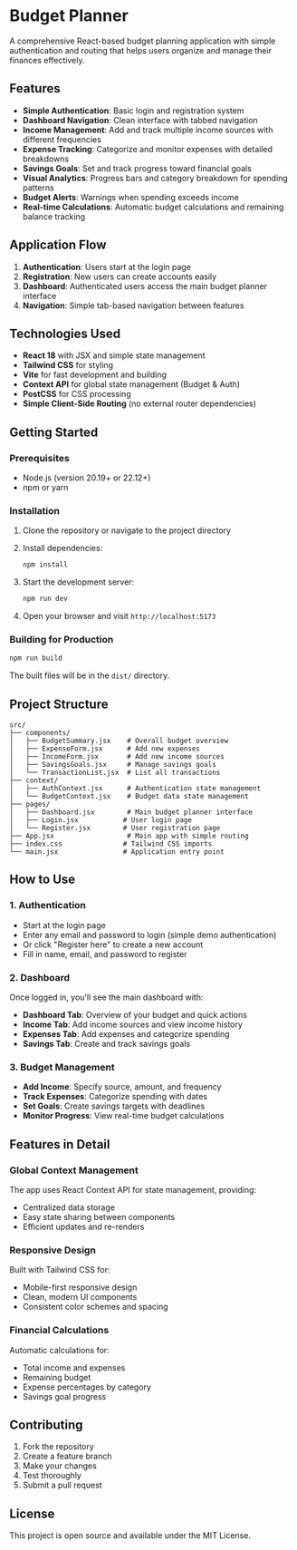 # Budget Planner

A comprehensive React-based budget planning application with simple authentication and routing that helps users organize and manage their finances effectively.

## Features

- **Simple Authentication**: Basic login and registration system
- **Dashboard Navigation**: Clean interface with tabbed navigation
- **Income Management**: Add and track multiple income sources with different frequencies
- **Expense Tracking**: Categorize and monitor expenses with detailed breakdowns
- **Savings Goals**: Set and track progress toward financial goals
- **Visual Analytics**: Progress bars and category breakdown for spending patterns
- **Budget Alerts**: Warnings when spending exceeds income
- **Real-time Calculations**: Automatic budget calculations and remaining balance tracking

## Application Flow

1. **Authentication**: Users start at the login page
2. **Registration**: New users can create accounts easily
3. **Dashboard**: Authenticated users access the main budget planner interface
4. **Navigation**: Simple tab-based navigation between features

## Technologies Used

- **React 18** with JSX and simple state management
- **Tailwind CSS** for styling
- **Vite** for fast development and building
- **Context API** for global state management (Budget & Auth)
- **PostCSS** for CSS processing
- **Simple Client-Side Routing** (no external router dependencies)

## Getting Started

### Prerequisites

- Node.js (version 20.19+ or 22.12+)
- npm or yarn

### Installation

1. Clone the repository or navigate to the project directory
2. Install dependencies:
   ```bash
   npm install
   ```

3. Start the development server:
   ```bash
   npm run dev
   ```

4. Open your browser and visit `http://localhost:5173`

### Building for Production

```bash
npm run build
```

The built files will be in the `dist/` directory.

## Project Structure

```
src/
├── components/
│   ├── BudgetSummary.jsx    # Overall budget overview
│   ├── ExpenseForm.jsx      # Add new expenses
│   ├── IncomeForm.jsx       # Add new income sources
│   ├── SavingsGoals.jsx     # Manage savings goals
│   └── TransactionList.jsx  # List all transactions
├── context/
│   ├── AuthContext.jsx      # Authentication state management
│   └── BudgetContext.jsx    # Budget data state management
├── pages/
│   ├── Dashboard.jsx        # Main budget planner interface
│   ├── Login.jsx           # User login page
│   └── Register.jsx        # User registration page
├── App.jsx                  # Main app with simple routing
├── index.css               # Tailwind CSS imports
└── main.jsx                # Application entry point
```

## How to Use

### 1. Authentication
- Start at the login page
- Enter any email and password to login (simple demo authentication)
- Or click "Register here" to create a new account
- Fill in name, email, and password to register

### 2. Dashboard
Once logged in, you'll see the main dashboard with:
- **Dashboard Tab**: Overview of your budget and quick actions
- **Income Tab**: Add income sources and view income history
- **Expenses Tab**: Add expenses and categorize spending
- **Savings Tab**: Create and track savings goals

### 3. Budget Management
- **Add Income**: Specify source, amount, and frequency
- **Track Expenses**: Categorize spending with dates
- **Set Goals**: Create savings targets with deadlines
- **Monitor Progress**: View real-time budget calculations

## Features in Detail

### Global Context Management
The app uses React Context API for state management, providing:
- Centralized data storage
- Easy state sharing between components
- Efficient updates and re-renders

### Responsive Design
Built with Tailwind CSS for:
- Mobile-first responsive design
- Clean, modern UI components
- Consistent color schemes and spacing

### Financial Calculations
Automatic calculations for:
- Total income and expenses
- Remaining budget
- Expense percentages by category
- Savings goal progress

## Contributing

1. Fork the repository
2. Create a feature branch
3. Make your changes
4. Test thoroughly
5. Submit a pull request

## License

This project is open source and available under the MIT License.
